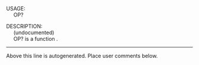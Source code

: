 USAGE:  
&nbsp;&nbsp;&nbsp;&nbsp;&nbsp;OP?&nbsp;&nbsp;  
  
DESCRIPTION:  
&nbsp;&nbsp;&nbsp;&nbsp;&nbsp;(undocumented)  
&nbsp;&nbsp;&nbsp;&nbsp;&nbsp;OP?&nbsp;is&nbsp;a&nbsp;function&nbsp;.  
___
Above this line is autogenerated. Place user comments below.